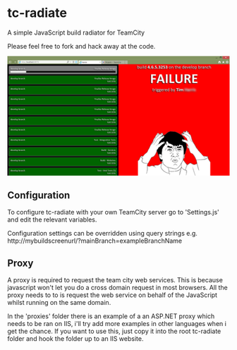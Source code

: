 tc-radiate
==========
A simple JavaScript build radiator for TeamCity

Please feel free to fork and hack away at the code.

![Screen Shot](screenshot.png "Screen Shot")

Configuration
-------------
To configure tc-radiate with your own TeamCity server go to 'Settings.js' and edit the relevant variables.

Configuration settings can be overridden using query strings e.g. http://mybuildscreenurl/?mainBranch=exampleBranchName

Proxy
-----
A proxy is required to request the team city web services. This is because javascript won't let you do a cross domain request in most browsers. All the proxy needs to to is request the web service on behalf of the JavaScript whilst running on the same domain.

In the 'proxies' folder there is an example of a an ASP.NET proxy which needs to be ran on IIS, i'll try add more examples in other languages when i get the chance.
If you want to use this, just copy it into the root tc-radiate folder and hook the folder up to an IIS website.
